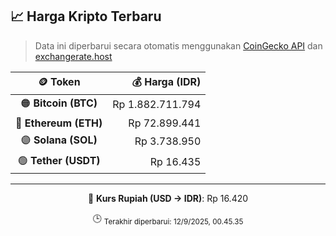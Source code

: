 

<!-- HARGA_KRIPTO -->
## 📈 Harga Kripto Terbaru

> Data ini diperbarui secara otomatis menggunakan [CoinGecko API](https://www.coingecko.com/) dan [exchangerate.host](https://exchangerate.host/)

<div align="center">

| 🪙 Token | 💰 Harga (IDR) |
|:------:|---------------:|
| 🟠 **Bitcoin (BTC)**   | Rp 1.882.711.794 |
| 🔵 **Ethereum (ETH)**  | Rp 72.899.441 |
| 🟣 **Solana (SOL)**    | Rp 3.738.950 |
| 🟢 **Tether (USDT)**   | Rp 16.435 |

---

💱 **Kurs Rupiah (USD → IDR)**: Rp 16.420

🕒 <sub>Terakhir diperbarui: 12/9/2025, 00.45.35</sub>

</div>
<!-- /HARGA_KRIPTO -->